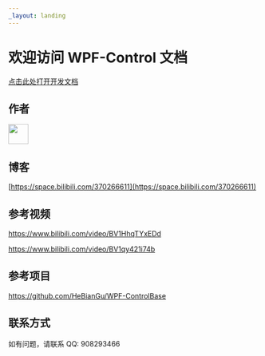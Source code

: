 ```yaml
---
_layout: landing
---
```


# 欢迎访问 **WPF-Control** 文档

[点击此处打开开发文档](https://hebiangu.github.io/WPF-Control-Docs/api/H.Iocable.html)


## 作者
<a href="https://github.com/HeBianGu" target="_blank"><img style="height:auto;" alt="" width="40" height="40" class="avatar avatar-user width-full border color-bg-default" src="https://avatars.githubusercontent.com/u/20257332?v=4"></a>

## 博客
[https://space.bilibili.com/370266611](https://space.bilibili.com/370266611)

## 参考视频
https://www.bilibili.com/video/BV1HhqTYxEDd

https://www.bilibili.com/video/BV1qy421i74b

## 参考项目
https://github.com/HeBianGu/WPF-ControlBase

## 联系方式
如有问题，请联系 QQ: 908293466
